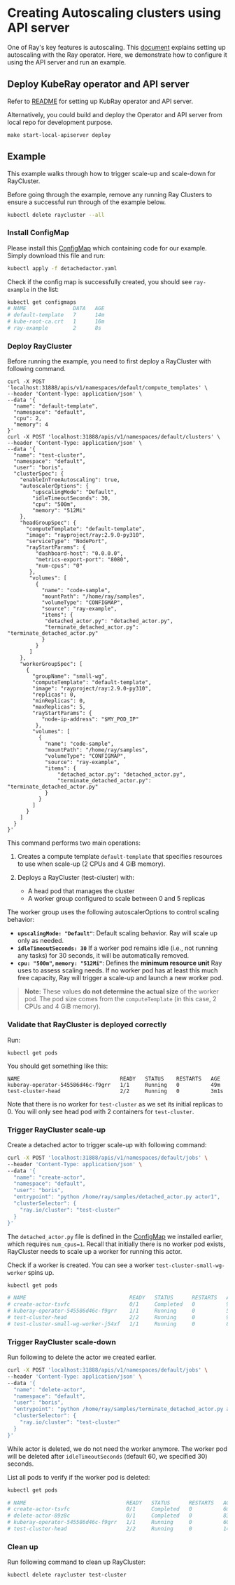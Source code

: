 # Creating Autoscaling clusters using API server

One of Ray's key features is autoscaling. This [document] explains setting up autoscaling
with the Ray operator. Here, we demonstrate how to configure it using the API server and
run an example.

## Deploy KubeRay operator and API server

Refer to [README](README.md) for setting up KubRay operator and API server.

Alternatively, you could build and deploy the Operator and API server from local repo for
development purpose.

```shell
make start-local-apiserver deploy
```

## Example

This example walks through how to trigger scale-up and scale-down for RayCluster.

Before going through the example, remove any running Ray Clusters to ensure a successful
run through of the example below.

```sh
kubectl delete raycluster --all
```

### Install ConfigMap

Please install this [ConfigMap] which containing code for our example. Simply download
this file and run:

```sh
kubectl apply -f detachedactor.yaml
```

Check if the config map is successfully created, you should see `ray-example` in the list:

```sh
kubectl get configmaps
# NAME               DATA   AGE
# default-template   7      14m
# kube-root-ca.crt   1      16m
# ray-example        2      8s
```

### Deploy RayCluster

Before running the example, you need to first deploy a RayCluster with following command.

```shell
curl -X POST 'localhost:31888/apis/v1/namespaces/default/compute_templates' \
--header 'Content-Type: application/json' \
--data '{
  "name": "default-template",
  "namespace": "default",
  "cpu": 2,
  "memory": 4
}'
curl -X POST 'localhost:31888/apis/v1/namespaces/default/clusters' \
--header 'Content-Type: application/json' \
--data '{
  "name": "test-cluster",
  "namespace": "default",
  "user": "boris",
  "clusterSpec": {
    "enableInTreeAutoscaling": true,
    "autoscalerOptions": {
        "upscalingMode": "Default",
        "idleTimeoutSeconds": 30,
        "cpu": "500m",
        "memory": "512Mi"
    },
    "headGroupSpec": {
      "computeTemplate": "default-template",
      "image": "rayproject/ray:2.9.0-py310",
      "serviceType": "NodePort",
      "rayStartParams": {
         "dashboard-host": "0.0.0.0",
         "metrics-export-port": "8080",
         "num-cpus": "0"
       },
       "volumes": [
         {
           "name": "code-sample",
           "mountPath": "/home/ray/samples",
           "volumeType": "CONFIGMAP",
           "source": "ray-example",
           "items": {
            "detached_actor.py": "detached_actor.py",
            "terminate_detached_actor.py": "terminate_detached_actor.py"
           }
         }
       ]
    },
    "workerGroupSpec": [
      {
        "groupName": "small-wg",
        "computeTemplate": "default-template",
        "image": "rayproject/ray:2.9.0-py310",
        "replicas": 0,
        "minReplicas": 0,
        "maxReplicas": 5,
        "rayStartParams": {
           "node-ip-address": "$MY_POD_IP"
         },
        "volumes": [
          {
            "name": "code-sample",
            "mountPath": "/home/ray/samples",
            "volumeType": "CONFIGMAP",
            "source": "ray-example",
            "items": {
                "detached_actor.py": "detached_actor.py",
                "terminate_detached_actor.py": "terminate_detached_actor.py"
            }
          }
        ]
      }
    ]
  }
}'
```

This command performs two main operations:

1. Creates a compute template `default-template` that specifies resources to use when
   scale-up (2 CPUs and 4 GiB memory).

2. Deploys a RayCluster (test-cluster) with:
    - A head pod that manages the cluster
    - A worker group configured to scale between 0 and 5 replicas

The worker group uses the following autoscalerOptions to control scaling behavior:

- **`upscalingMode: "Default"`**: Default scaling behavior. Ray will scale up only as
needed.
- **`idleTimeoutSeconds: 30`** If a worker pod remains idle (i.e., not running any tasks)
for 30 seconds, it will be automatically removed.
- **`cpu: "500m"`, `memory: "512Mi"`**: Defines the **minimum resource unit** Ray uses to
assess scaling needs.  If no worker pod has at least this much free capacity, Ray will
trigger a scale-up and launch a new worker pod.

> **Note:** These values **do not determine the actual size** of the worker pod. The
> pod size comes from the `computeTemplate` (in this case, 2 CPUs and 4 GiB memory).

### Validate that RayCluster is deployed correctly

Run:

```shell
kubectl get pods
```

You should get something like this:

```shell
NAME                                READY   STATUS    RESTARTS   AGE
kuberay-operator-545586d46c-f9grr   1/1     Running   0          49m
test-cluster-head                   2/2     Running   0          3m1s
```

Note that there is no worker for `test-cluster` as we set its initial replicas to 0. You
will only see head pod with 2 containers for `test-cluster`.

### Trigger RayCluster scale-up

Create a detached actor to trigger scale-up with following command:

```sh
curl -X POST 'localhost:31888/apis/v1/namespaces/default/jobs' \
--header 'Content-Type: application/json' \
--data '{
  "name": "create-actor",
  "namespace": "default",
  "user": "boris",
  "entrypoint": "python /home/ray/samples/detached_actor.py actor1",
  "clusterSelector": {
    "ray.io/cluster": "test-cluster"
  }
}'
```

The `detached_actor.py` file is defined in the [ConfigMap] we installed earlier, which
requires `num_cpus=1`. Recall that initially there is no worker pod exists, RayCluster
needs to scale up a worker for running this actor.

Check if a worker is created. You can see a worker `test-cluster-small-wg-worker` spins
up.

```sh
kubectl get pods

# NAME                                 READY   STATUS      RESTARTS   AGE
# create-actor-tsvfc                   0/1     Completed   0          99s
# kuberay-operator-545586d46c-f9grr    1/1     Running     0          55m
# test-cluster-head                    2/2     Running     0          9m37s
# test-cluster-small-wg-worker-j54xf   1/1     Running     0          88s
```

### Trigger RayCluster scale-down

Run following to delete the actor we created earlier.

```sh
curl -X POST 'localhost:31888/apis/v1/namespaces/default/jobs' \
--header 'Content-Type: application/json' \
--data '{
  "name": "delete-actor",
  "namespace": "default",
  "user": "boris",
  "entrypoint": "python /home/ray/samples/terminate_detached_actor.py actor1",
  "clusterSelector": {
    "ray.io/cluster": "test-cluster"
  }
}'
```

While actor is deleted, we do not need the worker anymore. The worker pod will be deleted
after `idleTimeoutSeconds` (default 60, we specified 30) seconds.

List all pods to verify if the worker pod is deleted:

```sh
kubectl get pods

# NAME                                READY   STATUS      RESTARTS   AGE
# create-actor-tsvfc                  0/1     Completed   0          6m37s
# delete-actor-89z8c                  0/1     Completed   0          83s
# kuberay-operator-545586d46c-f9grr   1/1     Running     0          60m
# test-cluster-head                   2/2     Running     0          14m

```

### Clean up

Run following command to clean up RayCluster:

```sh
kubectl delete raycluster test-cluster
```

[document]: https://docs.ray.io/en/latest/cluster/kubernetes/user-guides/configuring-autoscaling.html
[ConfigMap]: test/cluster/cluster/detachedactor.yaml
